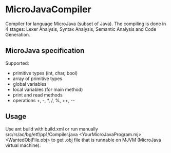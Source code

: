 # MicroJavaCompiler

Compiler for language MicroJava (subset of Java). The compiling is done in 4 stages: Lexer Analysis, Syntax Analysis, Semantic Analysis and Code Generation. 

## MicroJava specification

Supported: 
- primitive types (int, char, bool)
- array of primitive types
- global variables
- local variables (for main method)
- print and read methods
- operations +, -, *, /, %, ++, --

## Usage

Use ant build with build.xml or run manually src/rs/ac/bg/etf/pp1/Compiler.java <YourMicroJavaProgram.mj> <WantedObjFile.obj> to get .obj file that is runnable on MJVM (MicroJava virtual machine).
